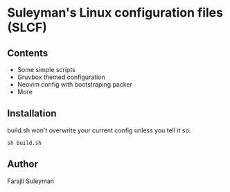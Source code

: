 # Suleyman's Linux configuration files (SLCF)

## Contents
* Some simple scripts 
* Gruvbox themed configuration
* Neovim config with bootstraping packer 
* More

## Installation 

build.sh won't overwrite your current config unless you tell it so.

```
sh build.sh 
```

## Author 
Farajli Suleyman
